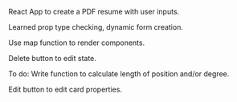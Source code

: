 React App to create a PDF resume with user inputs.

Learned prop type checking, dynamic form creation.

Use map function to render components.

Delete button to edit state.

To do:
Write function to calculate length of position and/or degree.

Edit button to edit card properties.
